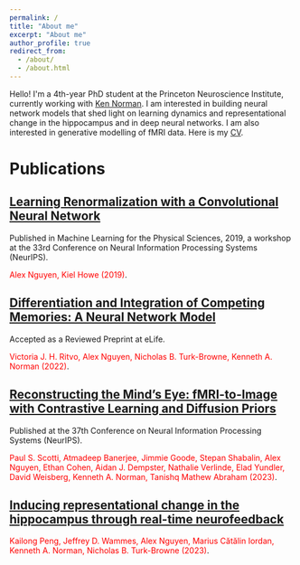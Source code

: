 ```yaml
---
permalink: /
title: "About me"
excerpt: "About me"
author_profile: true
redirect_from: 
  - /about/
  - /about.html
---
```


Hello! I'm a 4th-year PhD student at the Princeton Neuroscience Institute, currently working with [Ken Norman](http://compmem.princeton.edu/). I am interested in building neural network models that shed light on learning dynamics and representational change in the hippocampus and in deep neural networks. I am also interested in generative modelling of fMRI data. Here is my [CV](/files/CV.pdf).

# Publications

## [Learning Renormalization with a Convolutional Neural Network](https://ml4physicalsciences.github.io/2019/files/NeurIPS_ML4PS_2019_148.pdf)
Published in Machine Learning for the Physical Sciences, 2019, a workshop at the 33rd Conference on Neural Information Processing Systems (NeurIPS).  

<span style="color:red">Alex Nguyen, Kiel Howe (2019)</span>.


## [Differentiation and Integration of Competing Memories: A Neural Network Model](https://www.biorxiv.org/content/10.1101/2023.04.02.535239v2)
Accepted as a Reviewed Preprint at eLife.

<span style="color:red">Victoria J. H. Ritvo, Alex Nguyen, Nicholas B. Turk-Browne, Kenneth A. Norman (2022)</span>.

## [Reconstructing the Mind’s Eye: fMRI-to-Image with Contrastive Learning and Diffusion Priors](https://arxiv.org/abs/2305.18274)
Published at the 37th Conference on Neural Information Processing Systems (NeurIPS).

<span style="color:red">Paul S. Scotti, Atmadeep Banerjee, Jimmie Goode, Stepan Shabalin, Alex Nguyen, Ethan Cohen, Aidan J. Dempster, Nathalie Verlinde, Elad Yundler, David Weisberg, Kenneth A. Norman, Tanishq Mathew Abraham (2023)</span>.

## [Inducing representational change in the hippocampus through real-time neurofeedback](https://www.biorxiv.org/content/10.1101/2023.12.01.569487v1)

<span style="color:red">Kailong Peng, Jeffrey D. Wammes, Alex Nguyen, Marius Cătălin Iordan, Kenneth A. Norman, Nicholas B. Turk-Browne (2023)</span>.

